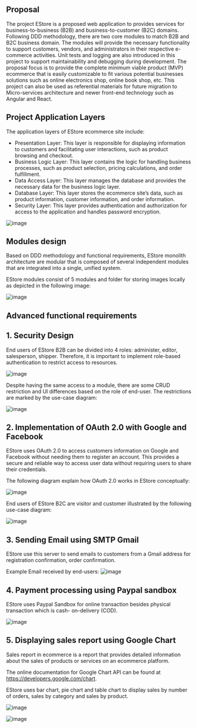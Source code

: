 ## Proposal
The project EStore is a proposed web application to provides services for business-to-business (B2B)
and business-to-customer (B2C) domains. Following DDD methodology, there are two core modules
to match B2B and B2C business domain. The modules will provide the necessary functionality to
support customers, vendors, and administrators in their respective e-commerce activities. Unit tests
and logging are also introduced in this project to support maintainability and debugging during
development.
The proposal focus is to provide the complete minimum viable product (MVP) ecommerce that is
easily customizable to fit various potential businesses solutions such as online electronics shop,
online book shop, etc.
This project can also be used as referential materials for future migration to Micro-services
architecture and newer front-end technology such as Angular and React.

## Project Application Layers

The application layers of EStore ecommerce site include:
+ Presentation Layer: This layer is responsible for displaying information to
customers and facilitating user interactions, such as product browsing and
checkout.
+ Business Logic Layer: This layer contains the logic for handling business
processes, such as product selection, pricing calculations, and order
fulfillment.
+ Data Access Layer: This layer manages the database and provides the
necessary data for the business logic layer.
+ Database Layer: This layer stores the ecommerce site’s data, such as product
information, customer information, and order information.
+ Security Layer: This layer provides authentication and authorization for
access to the application and handles password encryption.

![image](https://github.com/user-attachments/assets/6fbcfeda-6722-4c1f-b588-41a481be5333)

## Modules design 

Based on DDD methodology and functional requirements, EStore monolith architecture are
modular that is composed of several independent modules that are integrated into a single,
unified system.

EStore modules consist of 5 modules and folder for storing images locally as depicted in the
following image:

![image](https://github.com/user-attachments/assets/ffd139b7-4634-4c09-8754-c246b024fd64)

## Advanced functional requirements
## 1. Security Design
End users of EStore B2B can be divided into 4 roles: administer, editor, salesperson, shipper.
Therefore, it is important to implement role-based authentication to restrict access to
resources.

![image](https://github.com/user-attachments/assets/b251b975-4f1c-4811-9e53-7d3f521de664)

Despite having the same access to a module, there are some CRUD restriction and UI
differences based on the role of end-user. The restrictions are marked by the use-case
diagram:

![image](https://github.com/user-attachments/assets/534c24c4-0f78-4763-bf89-f79e416b20ef)

## 2. Implementation of OAuth 2.0 with Google and Facebook

EStore uses OAuth 2.0 to access customers information on Google and Facebook without
needing them to register an account. This provides a secure and reliable way to access user
data without requiring users to share their credentials.

The following diagram explain how OAuth 2.0 works in EStore conceptually:

![image](https://github.com/user-attachments/assets/cef83866-1624-4d2d-95f8-d49dfb7ce788)

End users of EStore B2C are visitor and customer illustrated by the following use-case
diagram:

![image](https://github.com/user-attachments/assets/8c2648a2-89bf-408b-9c14-023a0d850d69)

## 3. Sending Email using SMTP Gmail
EStore use this server to send emails to customers from a Gmail address for registration
confirmation, order confirmation.

Example Email received by end-users:
![image](https://github.com/user-attachments/assets/70c17f82-1008-4133-a586-5276ad63b14b)




## 4. Payment processing using Paypal sandbox

EStore uses Paypal Sandbox for online transaction besides physical transaction which is cash-
on-delivery (COD).

![image](https://github.com/user-attachments/assets/b3dd8346-08c2-4ccf-ae05-958843cc57b7)


## 5. Displaying sales report using Google Chart
Sales report in ecommerce is a report that provides detailed information about the sales of
products or services on an ecommerce platform. 

The online documentation for Google Chart API can be found at
https://developers.google.com/chart.

EStore uses bar chart, pie chart and table chart to display sales by number of orders, sales by
category and sales by product.

![image](https://github.com/user-attachments/assets/196ebfdc-5db1-4767-913c-4786ddc6418a)

![image](https://github.com/user-attachments/assets/1d2ad57b-572c-431c-a4da-50b54bc8bccd)


